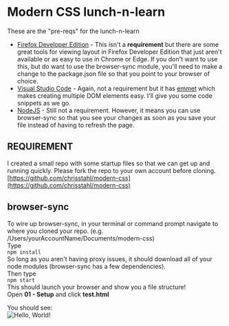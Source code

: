 # Modern CSS lunch-n-learn

These are the "pre-reqs" for the lunch-n-learn
* [Firefox Developer Edition](https://www.mozilla.org/en-US/firefox/developer/) - This isn't a **requirement** but there are some great tools for viewing layout in Firefox Developer Edition that just aren't available or as easy to use in Chrome or Edge. If you don't want to use this, but do want to use the browser-sync module, you'll need to make a change to the package.json file so that you point to your browser of choice.
* [Visual Studio Code](https://code.visualstudio.com/) - Again, not a requirement but it has [emmet](https://emmet.io/) which makes creating multiple DOM elements easy. I'll give you some code snippets as we go.
* [NodeJS](https://nodejs.org/en/) - Still not a requirement. However, it means you can use browser-sync so that you see your changes as soon as you save your file instead of having to refresh the page.

## **REQUIREMENT**
I created a small repo with some startup files so that we can get up and running quickly. Please fork the repo to your own account before cloning.\
[https://github.com/chrisstahl/modern-css](https://github.com/chrisstahl/modern-css)

## browser-sync
To wire up browser-sync, in your terminal or command prompt navigate to where you cloned your repo. (e.g. /Users/yourAccountName/Documents/modern-css) \
Type\
`npm install`\
So long as you aren't having proxy issues, it should download all of your node modules (browser-sync has a few dependencies).\
Then type\
`npm start`\
This should launch your browser and show you a file structure! \
Open **01 - Setup** and click **test.html**

You should see:\
![Hello, World!](https://s3-us-west-2.amazonaws.com/s.cdpn.io/269209/hello_world.png)
